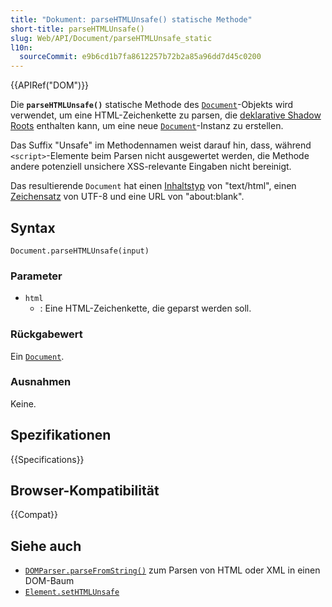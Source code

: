 ```yaml
---
title: "Dokument: parseHTMLUnsafe() statische Methode"
short-title: parseHTMLUnsafe()
slug: Web/API/Document/parseHTMLUnsafe_static
l10n:
  sourceCommit: e9b6cd1b7fa8612257b72b2a85a96dd7d45c0200
---
```


{{APIRef("DOM")}}

Die **`parseHTMLUnsafe()`** statische Methode des [`Document`](/de/docs/Web/API/Document)-Objekts wird verwendet, um eine HTML-Zeichenkette zu parsen, die [deklarative Shadow Roots](/de/docs/Web/HTML/Reference/Elements/template#declarative_shadow_dom) enthalten kann, um eine neue [`Document`](/de/docs/Web/API/Document)-Instanz zu erstellen.

Das Suffix "Unsafe" im Methodennamen weist darauf hin, dass, während `<script>`-Elemente beim Parsen nicht ausgewertet werden, die Methode andere potenziell unsichere XSS-relevante Eingaben nicht bereinigt.

Das resultierende `Document` hat einen [Inhaltstyp](/de/docs/Web/API/Document/contentType) von "text/html", einen [Zeichensatz](/de/docs/Web/API/Document/characterSet) von UTF-8 und eine URL von "about:blank".

## Syntax

```js-nolint
Document.parseHTMLUnsafe(input)
```

### Parameter

- `html`
  - : Eine HTML-Zeichenkette, die geparst werden soll.

### Rückgabewert

Ein [`Document`](/de/docs/Web/API/Document).

### Ausnahmen

Keine.

## Spezifikationen

{{Specifications}}

## Browser-Kompatibilität

{{Compat}}

## Siehe auch

- [`DOMParser.parseFromString()`](/de/docs/Web/API/DOMParser/parseFromString) zum Parsen von HTML oder XML in einen DOM-Baum
- [`Element.setHTMLUnsafe`](/de/docs/Web/API/Element/setHTMLUnsafe)
